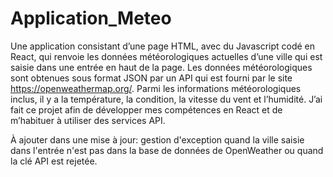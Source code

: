 # Application_Meteo
 
Une application consistant d’une page HTML, avec du Javascript codé en React, qui renvoie les données météorologiques actuelles d’une ville qui est saisie dans une entrée en haut de la page. Les données météorologiques sont obtenues sous format JSON par un API qui est fourni par le site https://openweathermap.org/. Parmi les informations météorologiques inclus, il y a la température, la condition, la vitesse du vent et l’humidité. J’ai fait ce projet afin de développer mes compétences en React et de m’habituer à utiliser des services API.

À ajouter dans une mise à jour: gestion d'exception quand la ville saisie dans l'entrée n'est pas dans la base de données de OpenWeather ou quand la clé API est rejetée.
